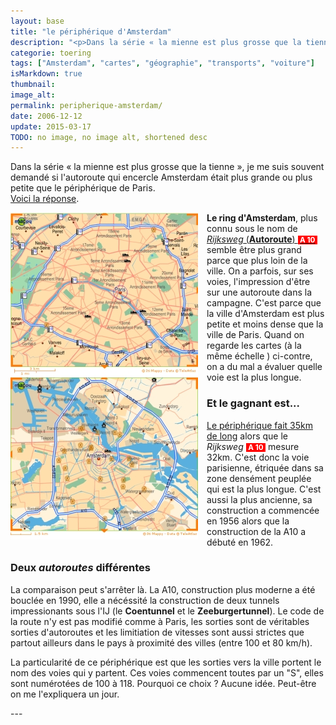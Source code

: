 ```yaml
---
layout: base
title: "le périphérique d'Amsterdam"
description: "<p>Dans la série « la mienne est plus grosse que la tienne », je me suis souvent demandé si l'autoroute qui encercle Amsterdam était plus grande ou plus pe"
categorie: toering
tags: ["Amsterdam", "cartes", "géographie", "transports", "voiture"]
isMarkdown: true
thumbnail: 
image_alt: 
permalink: peripherique-amsterdam/
date: 2006-12-12
update: 2015-03-17
TODO: no image, no image alt, shortened desc
---
```


<p>Dans la série « la mienne est plus grosse que la tienne », je me suis souvent demandé si l'autoroute qui encercle Amsterdam était plus grande ou plus petite que le périphérique de Paris.<br />
<a href="/peripherique-amsterdam" title="Comparaison du perif à Paris et du Ring d'Amsterdam">Voici la réponse</a>.</p>

<p><a href="/public/images/photos/2006-12/paris-amsterdam.gif"><img alt="Paris et Amsterdam" src="/public/images/photos/2006-12/paris-amsterdam-300.jpg" style="float:left; margin: 0 1em 1em 0;" /></a> <strong>Le ring d'Amsterdam</strong>, plus connu sous le nom de <a href="http://nl.wikipedia.org/wiki/Rijksweg_10"><em>Rijksweg</em> (<strong>Autoroute</strong>) <small style="color:#FFFFFF; background:red; padding-left:.3em; padding-right:.3em;"><strong>A&nbsp;10</strong></small></a> semble être plus grand parce que plus loin de la ville. On a parfois, sur ses voies, l'impression d'être sur une autoroute dans la campagne. C'est parce que la ville d'Amsterdam est plus petite et moins dense que la ville de Paris. Quand on regarde les cartes (à la même échelle ) ci-contre, on a du mal a évaluer quelle voie est la plus longue.</p>

<h3>Et le gagnant est...</h3>

<p><a href="http://www.paris.fr/portail/deplacements/Portal.lut?page_id=18&amp;document_type_id=5&amp;document_id=4869&amp;portlet_id=12043">Le périphérique fait 35km de long</a> alors que le <em>Rijksweg</em> <small style="color:#FFFFFF; background:red; padding-left:.3em; padding-right:.3em;"><strong>A&nbsp;10</strong></small> mesure 32km. C'est donc la voie parisienne, étriquée dans sa zone densément peuplée qui est la plus longue. C'est aussi la plus ancienne, sa construction a commencée en 1956 alors que la construction de la A10 a débuté en 1962.</p>

<h3>Deux <em>autoroutes</em> différentes</h3>

<p>La comparaison peut s'arrêter là. La A10, construction plus moderne a été bouclée en 1990, elle a nécéssité la construction de deux tunnels impressionants sous l'IJ (le <strong>Coentunnel</strong> et le <strong>Zeeburgertunnel</strong>). Le code de la route n'y est pas modifié comme à Paris, les sorties sont de véritables sorties d'autoroutes et les limitiation de vitesses sont aussi strictes que partout ailleurs dans le pays à proximité des villes (entre 100 et 80 km/h).</p>

<p>La particularité de ce périphérique est que les sorties vers la ville portent le nom des voies qui y partent. Ces voies commencent toutes par un "S", elles sont numérotées de 100 à 118. Pourquoi ce choix&nbsp;? Aucune idée. Peut-être on me l'expliquera un jour.</p>
---